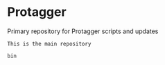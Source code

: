 # Protagger
Primary repository for Protagger scripts and updates

```
This is the main repository

bin

```
